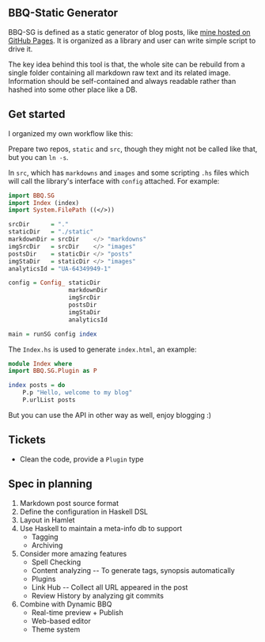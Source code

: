 BBQ-Static Generator
---

BBQ-SG is defined as a static generator of blog posts, like [mine hosted on GitHub Pages](http://blog.zhenzhang.me). It is organized as a library and user can write simple script to drive it.

The key idea behind this tool is that, the whole site can be rebuild from a single folder containing all markdown raw text and its related image. Information should be self-contained and always readable rather than hashed into some other place like a DB.

## Get started
I organized my own workflow like this:

Prepare two repos, `static` and `src`, though they might not be called like that, but you can `ln -s`.

In `src`, which has `markdowns` and `images` and some scripting `.hs` files which will call the library's interface with `config` attached. For example:

```haskell
import BBQ.SG
import Index (index)
import System.FilePath ((</>))

srcDir      = "."
staticDir   = "./static"
markdownDir = srcDir    </> "markdowns"
imgSrcDir   = srcDir    </> "images"
postsDir    = staticDir </> "posts"
imgStaDir   = staticDir </> "images"
analyticsId = "UA-64349949-1"

config = Config_ staticDir
                 markdownDir
                 imgSrcDir
                 postsDir
                 imgStaDir
                 analyticsId

main = runSG config index
```

The `Index.hs` is used to generate `index.html`, an example:

```haskell
module Index where
import BBQ.SG.Plugin as P

index posts = do
    P.p "Hello, welcome to my blog"
    P.urlList posts
```

But you can use the API in other way as well, enjoy blogging :)

## Tickets
* Clean the code, provide a `Plugin` type

## Spec in planning
1. Markdown post source format
2. Define the configuration in Haskell DSL
3. Layout in Hamlet
4. Use Haskell to maintain a meta-info db to support
	* Tagging
	* Archiving
4. Consider more amazing features
	* Spell Checking
	* Content analyzing -- To generate tags, synopsis automatically
	* Plugins
	* Link Hub -- Collect all URL appeared in the post
	* Review History by analyzing git commits
5. Combine with Dynamic BBQ
	* Real-time preview + Publish
	* Web-based editor
	* Theme system


